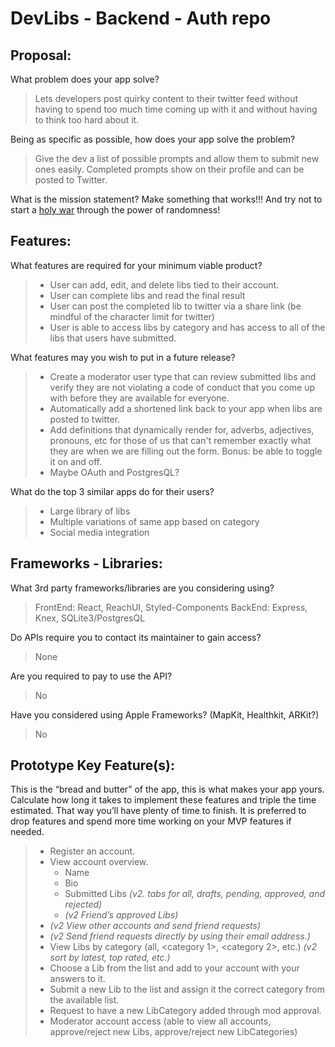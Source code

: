 # DevLibs - Backend - Auth repo

## Proposal:

What problem does your app solve?

> Lets developers post quirky content to their twitter feed without having to spend too much time coming up with it and without having to think too hard about it.

Being as specific as possible, how does your app solve the problem?

> Give the dev a list of possible prompts and allow them to submit new ones easily. Completed prompts show on their profile and can be posted to Twitter.

What is the mission statement?
Make something that works!!! And try not to start a [holy war](http://www.catb.org/jargon/html/H/holy-wars.html) through the power of randomness!

## Features:

What features are required for your minimum viable product?

> - User can add, edit, and delete libs tied to their account.
> - User can complete libs and read the final result
> - User can post the completed lib to twitter via a share link (be mindful of the character limit for twitter)
> - User is able to access libs by category and has access to all of the libs that users have submitted.

What features may you wish to put in a future release?

> - Create a moderator user type that can review submitted libs and verify they are not violating a code of conduct that you come up with before they are available for everyone.
> - Automatically add a shortened link back to your app when libs are posted to twitter.
> - Add definitions that dynamically render for, adverbs, adjectives, pronouns, etc for those of us that can't remember exactly what they are when we are filling out the form. Bonus: be able to toggle it on and off.
> - Maybe OAuth and PostgresQL?

What do the top 3 similar apps do for their users?

> - Large library of libs
> - Multiple variations of same app based on category
> - Social media integration

## Frameworks - Libraries:

What 3rd party frameworks/libraries are you considering using?

> FrontEnd: React, ReachUI, Styled-Components
> BackEnd: Express, Knex, SQLite3/PostgresQL

Do APIs require you to contact its maintainer to gain access?

> None

Are you required to pay to use the API?

> No

Have you considered using Apple Frameworks? (MapKit, Healthkit, ARKit?)

> No

## Prototype Key Feature(s):

This is the “bread and butter” of the app, this is what makes your app yours. Calculate how long it takes to implement these features and triple the time estimated. That way you’ll have plenty of time to finish. It is preferred to drop features and spend more time working on your MVP features if needed.

> - Register an account.
> - View account overview.
>   - Name
>   - Bio
>   - Submitted Libs _(v2. tabs for all, drafts, pending, approved, and rejected)_
>   - _(v2 Friend’s approved Libs)_
> - _(v2 View other accounts and send friend requests)_
> - _(v2 Send friend requests directly by using their email address.)_
> - View Libs by category (all, <category 1>, <category 2>, etc.) _(v2 sort by latest, top rated, etc.)_
> - Choose a Lib from the list and add to your account with your answers to it.
> - Submit a new Lib to the list and assign it the correct category from the available list.
> - Request to have a new LibCategory added through mod approval.
> - Moderator account access (able to view all accounts, approve/reject new Libs, approve/reject new LibCategories)
